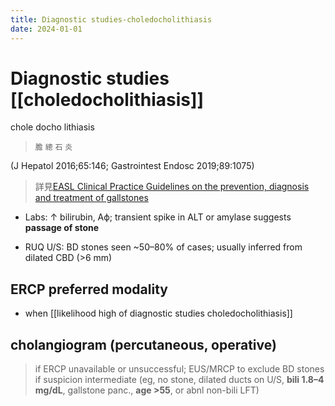 ```yaml
---
title: Diagnostic studies-choledocholithiasis
date: 2024-01-01
---
```

# Diagnostic studies [[choledocholithiasis]]

chole docho lithiasis
> `膽` `總` `石` `炎`

(J Hepatol 2016;65:146; Gastrointest Endosc 2019;89:1075)
> 詳見[EASL Clinical Practice Guidelines on the prevention, diagnosis and treatment of gallstones](https://www.ncbi.nlm.nih.gov/pubmed/27085810)

* Labs: ↑ bilirubin, Aϕ; transient spike in ALT or amylase suggests **passage of stone**

* RUQ U/S: BD stones seen ~50–80% of cases; usually inferred from dilated CBD (>6 mm)

## ERCP preferred modality
* when [[likelihood high of diagnostic studies choledocholithiasis]]

## cholangiogram (percutaneous, operative)
> if ERCP unavailable or unsuccessful;
EUS/MRCP to exclude BD stones if suspicion intermediate (eg, no stone, dilated ducts on U/S, **bili 1.8–4 mg/dL**, gallstone panc., **age >55**, or abnl non-bili LFT)
